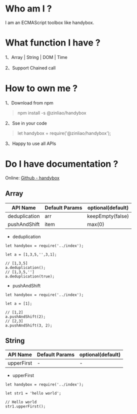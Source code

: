 # Who am I ?

  I am an ECMAScript toolbox like handybox.

# What function I have ?

  1、Array | String | DOM | Time

  2、Support Chained call

# How to own me ?

1、Download from npm
> npm install -s @zinliao/handybox

2、Sse in your code
> let handybox = require('@zinliao/handybox');

3、Happy to use all APIs

# Do I have documentation ?

Online: [Github - handybox](https://github.com/ZinLeo/handybox)

## Array

| API Name | Default Params | optional(default) |
| -------- | ------ | ----- |
| deduplication | arr | keepEmpty(false) |
| pushAndShift | item | max(0)|

* deduplication
```
let handybox = require('../index');

let a = [1,3,5,'',3,1];

// [1,3,5]
a.deduplication();
// [1,3,5,'']
a.deduplication(true);
```

* pushAndShift
```
let handybox = require('../index');

let a = [1];

// [1,2]
a.pushAndShift(2);
// [2,3]
a.pushAndShift(3, 2);
```

## String

| API Name | Default Params | optional(default) |
| -------- | ------ | ----- |
| upperFirst | - | - |

* upperFirst
```
let handybox = require('../index');

let str1 = 'hello world';

// Hello world
str1.upperFirst();
```
